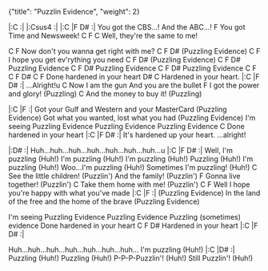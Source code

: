 {"title": "Puzzlin Evidence", "weight": 2}


|:C   :|
|:Csus4   :|
|:C   |F  D# :|
You got the CBS...!
And the ABC...!
F
You got Time and Newsweek!
C                         F C
Well, they're the same to me!

C                       F
Now don't you wanna get right with me?
C         F  D#
(Puzzling Evidence)
C              F
I hope you get ev'rything you need
C         F  D#
(Puzzling Evidence)
C         F  D#
Puzzling Evidence
C         F  D#
Puzzling Evidence
C         F  D#
Puzzling Evidence
C    F                C    F  D#  C  F
Done hardened in your heart
         D#      C
Hardened in your heart.
|:C   |F  D#  :|
...Alright!u
C
Now I am the gun
And you are the bullet
F
I got the power and glory!
(Puzzling)
C
And the money to buy it!
(Puzzling)

|:C   |F   :|
Got your Gulf and Western and your MasterCard
(Puzzling Evidence)
Got what you wanted, lost what you had
(Puzzling Evidence)
I'm seeing
Puzzling Evidence
Puzzling Evidence
Puzzling Evidence
C
Done hardened in your heart
|:C   |F  D#  :|
It's hardened up your heart.
...alright!

|:D#  :|
Huh...huh...huh...huh...huh...huh...huh...u
|:C   |F  D#  :|
Well, I'm puzzling (Huh!)
I'm puzzling (Huh!)
I'm puzzling (Huh!)
Puzzling (Huh!)
I'm puzzling (Huh!)
Woo...I'm puzzling (Huh!)
Sometimes I'm puzzling! (Huh!)
C
See the little children! (Puzzlin')
And the family! (Puzzlin')
F
Gonna live together! (Puzzlin')
C
Take them home with me! (Puzzlin')
C                             F
Well I hope you're happy with what you've made
|:C   |F   :|
(Puzzling Evidence)
In the land of the free and the home of the brave
(Puzzling Evidence)

I'm seeing
Puzzling Evidence
Puzzling Evidence
Puzzling (sometimes) evidence
Done hardened in your heart
C                F  D#
Hardened in your heart
|:C   |F  D#  :|

Huh...huh...huh...huh...huh...huh...huh...
I'm puzzling (Huh!)
|:C   |D#   :|
Puzzling (Huh!)
Puzzling (Huh!)
P-P-P-Puzzlin'! (Huh!)
Still Puzzlin'! (Huh!)
